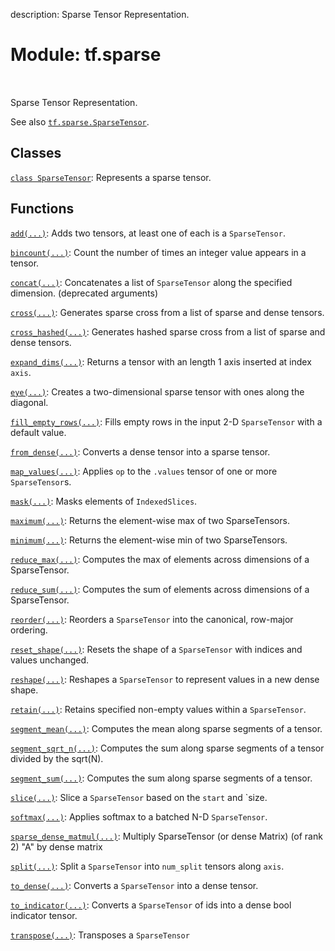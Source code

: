 description: Sparse Tensor Representation.

<div itemscope itemtype="http://developers.google.com/ReferenceObject">
<meta itemprop="name" content="tf.sparse" />
<meta itemprop="path" content="Stable" />
</div>

# Module: tf.sparse

<!-- Insert buttons and diff -->

<table class="tfo-notebook-buttons tfo-api nocontent" align="left">

</table>



Sparse Tensor Representation.


See also <a href="../tf/sparse/SparseTensor.md"><code>tf.sparse.SparseTensor</code></a>.

## Classes

[`class SparseTensor`](../tf/sparse/SparseTensor.md): Represents a sparse tensor.

## Functions

[`add(...)`](../tf/sparse/add.md): Adds two tensors, at least one of each is a `SparseTensor`.

[`bincount(...)`](../tf/sparse/bincount.md): Count the number of times an integer value appears in a tensor.

[`concat(...)`](../tf/sparse/concat.md): Concatenates a list of `SparseTensor` along the specified dimension. (deprecated arguments)

[`cross(...)`](../tf/sparse/cross.md): Generates sparse cross from a list of sparse and dense tensors.

[`cross_hashed(...)`](../tf/sparse/cross_hashed.md): Generates hashed sparse cross from a list of sparse and dense tensors.

[`expand_dims(...)`](../tf/sparse/expand_dims.md): Returns a tensor with an length 1 axis inserted at index `axis`.

[`eye(...)`](../tf/sparse/eye.md): Creates a two-dimensional sparse tensor with ones along the diagonal.

[`fill_empty_rows(...)`](../tf/sparse/fill_empty_rows.md): Fills empty rows in the input 2-D `SparseTensor` with a default value.

[`from_dense(...)`](../tf/sparse/from_dense.md): Converts a dense tensor into a sparse tensor.

[`map_values(...)`](../tf/sparse/map_values.md): Applies `op` to the `.values` tensor of one or more `SparseTensor`s.

[`mask(...)`](../tf/sparse/mask.md): Masks elements of `IndexedSlices`.

[`maximum(...)`](../tf/sparse/maximum.md): Returns the element-wise max of two SparseTensors.

[`minimum(...)`](../tf/sparse/minimum.md): Returns the element-wise min of two SparseTensors.

[`reduce_max(...)`](../tf/sparse/reduce_max.md): Computes the max of elements across dimensions of a SparseTensor.

[`reduce_sum(...)`](../tf/sparse/reduce_sum.md): Computes the sum of elements across dimensions of a SparseTensor.

[`reorder(...)`](../tf/sparse/reorder.md): Reorders a `SparseTensor` into the canonical, row-major ordering.

[`reset_shape(...)`](../tf/sparse/reset_shape.md): Resets the shape of a `SparseTensor` with indices and values unchanged.

[`reshape(...)`](../tf/sparse/reshape.md): Reshapes a `SparseTensor` to represent values in a new dense shape.

[`retain(...)`](../tf/sparse/retain.md): Retains specified non-empty values within a `SparseTensor`.

[`segment_mean(...)`](../tf/sparse/segment_mean.md): Computes the mean along sparse segments of a tensor.

[`segment_sqrt_n(...)`](../tf/sparse/segment_sqrt_n.md): Computes the sum along sparse segments of a tensor divided by the sqrt(N).

[`segment_sum(...)`](../tf/sparse/segment_sum.md): Computes the sum along sparse segments of a tensor.

[`slice(...)`](../tf/sparse/slice.md): Slice a `SparseTensor` based on the `start` and `size.

[`softmax(...)`](../tf/sparse/softmax.md): Applies softmax to a batched N-D `SparseTensor`.

[`sparse_dense_matmul(...)`](../tf/sparse/sparse_dense_matmul.md): Multiply SparseTensor (or dense Matrix) (of rank 2) "A" by dense matrix

[`split(...)`](../tf/sparse/split.md): Split a `SparseTensor` into `num_split` tensors along `axis`.

[`to_dense(...)`](../tf/sparse/to_dense.md): Converts a `SparseTensor` into a dense tensor.

[`to_indicator(...)`](../tf/sparse/to_indicator.md): Converts a `SparseTensor` of ids into a dense bool indicator tensor.

[`transpose(...)`](../tf/sparse/transpose.md): Transposes a `SparseTensor`

